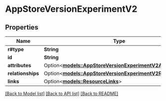 # AppStoreVersionExperimentV2

## Properties

Name | Type | Description | Notes
------------ | ------------- | ------------- | -------------
**r#type** | **String** |  | 
**id** | **String** |  | 
**attributes** | Option<[**models::AppStoreVersionExperimentV2Attributes**](AppStoreVersionExperimentV2_attributes.md)> |  | [optional]
**relationships** | Option<[**models::AppStoreVersionExperimentV2Relationships**](AppStoreVersionExperimentV2_relationships.md)> |  | [optional]
**links** | Option<[**models::ResourceLinks**](ResourceLinks.md)> |  | [optional]

[[Back to Model list]](../README.md#documentation-for-models) [[Back to API list]](../README.md#documentation-for-api-endpoints) [[Back to README]](../README.md)


